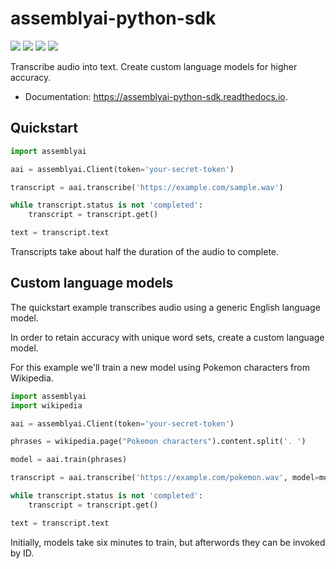 # assemblyai-python-sdk

![](https://img.shields.io/pypi/v/assemblyai.svg)
![](https://img.shields.io/travis/AssemblyAI/assemblyai-python-sdk.svg)
![](https://readthedocs.org/projects/assemblyai-python-sdk/badge/?version=latest)
![](https://pyup.io/repos/github/AssemblyAI/assemblyai-python-sdk/shield.svg)

Transcribe audio into text. Create custom language models for higher accuracy.

- Documentation: https://assemblyai-python-sdk.readthedocs.io.

## Quickstart

```python
import assemblyai

aai = assemblyai.Client(token='your-secret-token')

transcript = aai.transcribe('https://example.com/sample.wav')

while transcript.status is not 'completed':
    transcript = transcript.get()

text = transcript.text
```

Transcripts take about half the duration of the audio to complete.


## Custom language models

The quickstart example transcribes audio using a generic English language model.

In order to retain accuracy with unique word sets, create a custom language model.

For this example we'll train a new model using Pokemon characters from Wikipedia.

```python
import assemblyai
import wikipedia

aai = assemblyai.Client(token='your-secret-token')

phrases = wikipedia.page("Pokemon characters").content.split('. ')

model = aai.train(phrases)

transcript = aai.transcribe('https://example.com/pokemon.wav', model=model)

while transcript.status is not 'completed':
    transcript = transcript.get()

text = transcript.text
```

Initially, models take six minutes to train, but afterwords they can be invoked by ID.

